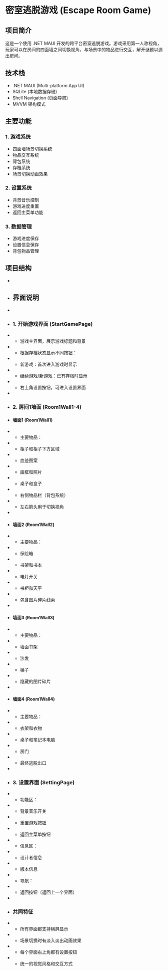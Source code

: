 # 密室逃脱游戏 (Escape Room Game)

## 项目简介
这是一个使用 .NET MAUI 开发的跨平台密室逃脱游戏。游戏采用第一人称视角，玩家可以在房间的四面墙之间切换视角，与场景中的物品进行交互，解开谜题以逃出房间。

## 技术栈
- .NET MAUI (Multi-platform App UI)
- SQLite (本地数据存储)
- Shell Navigation (页面导航)
- MVVM 架构模式

## 主要功能

### 1. 游戏系统
- 四面墙场景切换系统
- 物品交互系统
- 背包系统
- 存档系统
- 场景切换动画效果

### 2. 设置系统
- 背景音乐控制
- 游戏进度重置
- 返回主菜单功能

### 3. 数据管理
- 游戏进度保存
- 设置信息保存
- 背包物品管理

## 项目结构 
+ 
+ ## 界面说明
+ 
+ ### 1. 开始游戏界面 (StartGamePage)
+ - 游戏主界面，展示游戏标题和背景
+ - 根据存档状态显示不同按钮：
+   * 新游戏：首次进入游戏时显示
+   * 继续游戏/新游戏：已有存档时显示
+ - 右上角设置按钮，可进入设置界面
+ 
+ ### 2. 房间1墙面 (Room1Wall1-4)
+ #### 墙面1 (Room1Wall1)
+ - 主要物品：
+   * 柜子和柜子下方区域
+   * 血迹图案
+   * 画框和照片
+   * 桌子和盒子
+ - 右侧物品栏（背包系统）
+ - 左右箭头用于切换视角
+ 
+ #### 墙面2 (Room1Wall2)
+ - 主要物品：
+   * 保险箱
+   * 书架和书本
+   * 电灯开关
+   * 书柜和天平
+ - 包含图片碎片线索
+ 
+ #### 墙面3 (Room1Wall3)
+ - 主要物品：
+   * 墙面书架
+   * 沙发
+   * 梯子
+ - 隐藏的图片碎片
+ 
+ #### 墙面4 (Room1Wall4)
+ - 主要物品：
+   * 衣架和衣物
+   * 桌子和笔记本电脑
+   * 房门
+ - 最终逃脱出口
+ 
+ ### 3. 设置界面 (SettingPage)
+ - 功能区：
+   * 背景音乐开关
+   * 重置游戏按钮
+   * 返回主菜单按钮
+ - 信息区：
+   * 设计者信息
+   * 版本信息
+ - 导航：
+   * 返回按钮（返回上一个界面）
+ 
+ ### 共同特征
+ - 所有界面都支持横屏显示
+ - 场景切换时有淡入淡出动画效果
+ - 每个界面右上角都有设置按钮
+ - 统一的视觉风格和交互方式